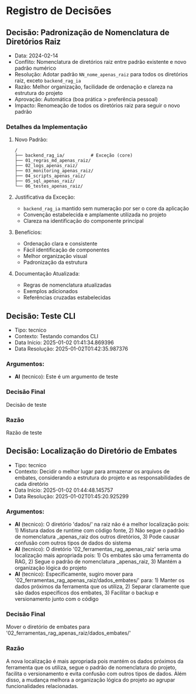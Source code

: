 # Registro de Decisões

## Decisão: Padronização de Nomenclatura de Diretórios Raiz

- Data: 2024-02-14
- Conflito: Nomenclatura de diretórios raiz entre padrão existente e novo padrão numérico
- Resolução: Adotar padrão `NN_nome_apenas_raiz` para todos os diretórios raiz, exceto `backend_rag_ia`
- Razão: Melhor organização, facilidade de ordenação e clareza na estrutura do projeto
- Aprovação: Automática (boa prática > preferência pessoal)
- Impacto: Renomeação de todos os diretórios raiz para seguir o novo padrão

### Detalhes da Implementação

1. Novo Padrão:

   ```
   /
   ├── backend_rag_ia/          # Exceção (core)
   ├── 01_regras_md_apenas_raiz/
   ├── 02_logs_apenas_raiz/
   ├── 03_monitoring_apenas_raiz/
   ├── 04_scripts_apenas_raiz/
   ├── 05_sql_apenas_raiz/
   └── 06_testes_apenas_raiz/
   ```

2. Justificativa da Exceção:

   - `backend_rag_ia` mantido sem numeração por ser o core da aplicação
   - Convenção estabelecida e amplamente utilizada no projeto
   - Clareza na identificação do componente principal

3. Benefícios:

   - Ordenação clara e consistente
   - Fácil identificação de componentes
   - Melhor organização visual
   - Padronização da estrutura

4. Documentação Atualizada:
   - Regras de nomenclatura atualizadas
   - Exemplos adicionados
   - Referências cruzadas estabelecidas


## Decisão: Teste CLI

- Tipo: tecnico
- Contexto: Testando comandos CLI
- Data Início: 2025-01-02 01:41:34.869396
- Data Resolução: 2025-01-02T01:42:35.987376

### Argumentos:

- **AI** (tecnico): Este é um argumento de teste

### Decisão Final
Decisão de teste

### Razão
Razão de teste


## Decisão: Localização do Diretório de Embates

- Tipo: tecnico
- Contexto: Decidir o melhor lugar para armazenar os arquivos de embates, considerando a estrutura do projeto e as responsabilidades de cada diretório
- Data Início: 2025-01-02 01:44:48.145757
- Data Resolução: 2025-01-02T01:45:20.925299

### Argumentos:

- **AI** (tecnico): O diretório 'dados/' na raiz não é a melhor localização pois: 1) Mistura dados de runtime com código fonte, 2) Não segue o padrão de nomenclatura _apenas_raiz dos outros diretórios, 3) Pode causar confusão com outros tipos de dados do sistema
- **AI** (tecnico): O diretório '02_ferramentas_rag_apenas_raiz' seria uma localização mais apropriada pois: 1) Os embates são uma ferramenta do RAG, 2) Segue o padrão de nomenclatura _apenas_raiz, 3) Mantém a organização lógica do projeto
- **AI** (tecnico): Especificamente, sugiro mover para '02_ferramentas_rag_apenas_raiz/dados_embates/' para: 1) Manter os dados próximos da ferramenta que os utiliza, 2) Separar claramente que são dados específicos dos embates, 3) Facilitar o backup e versionamento junto com o código

### Decisão Final
Mover o diretório de embates para '02_ferramentas_rag_apenas_raiz/dados_embates/'

### Razão
A nova localização é mais apropriada pois mantém os dados próximos da ferramenta que os utiliza, segue o padrão de nomenclatura do projeto, facilita o versionamento e evita confusão com outros tipos de dados. Além disso, a mudança melhora a organização lógica do projeto ao agrupar funcionalidades relacionadas.
